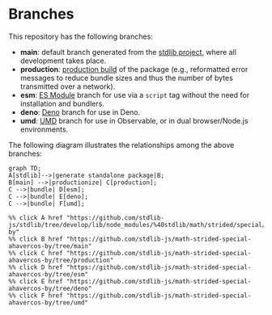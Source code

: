 <!--

@license Apache-2.0

Copyright (c) 2022 The Stdlib Authors.

Licensed under the Apache License, Version 2.0 (the "License");
you may not use this file except in compliance with the License.
You may obtain a copy of the License at

    http://www.apache.org/licenses/LICENSE-2.0

Unless required by applicable law or agreed to in writing, software
distributed under the License is distributed on an "AS IS" BASIS,
WITHOUT WARRANTIES OR CONDITIONS OF ANY KIND, either express or implied.
See the License for the specific language governing permissions and
limitations under the License.

-->

# Branches

This repository has the following branches:

-   **main**: default branch generated from the [stdlib project][stdlib-url], where all development takes place.
-   **production**: [production build][production-url] of the package (e.g., reformatted error messages to reduce bundle sizes and thus the number of bytes transmitted over a network).
-   **esm**: [ES Module][esm-url] branch for use via a `script` tag without the need for installation and bundlers.
-   **deno**: [Deno][deno-url] branch for use in Deno.
-   **umd**: [UMD][umd-url] branch for use in Observable, or in dual browser/Node.js environments.

The following diagram illustrates the relationships among the above branches:

```mermaid
graph TD;
A[stdlib]-->|generate standalone package|B;
B[main] -->|productionize| C[production];
C -->|bundle| D[esm];
C -->|bundle| E[deno];
C -->|bundle| F[umd];

%% click A href "https://github.com/stdlib-js/stdlib/tree/develop/lib/node_modules/%40stdlib/math/strided/special/ahavercos-by"
%% click B href "https://github.com/stdlib-js/math-strided-special-ahavercos-by/tree/main"
%% click C href "https://github.com/stdlib-js/math-strided-special-ahavercos-by/tree/production"
%% click D href "https://github.com/stdlib-js/math-strided-special-ahavercos-by/tree/esm"
%% click E href "https://github.com/stdlib-js/math-strided-special-ahavercos-by/tree/deno"
%% click F href "https://github.com/stdlib-js/math-strided-special-ahavercos-by/tree/umd"
```

[stdlib-url]: https://github.com/stdlib-js/stdlib/tree/develop/lib/node_modules/%40stdlib/math/strided/special/ahavercos-by
[production-url]: https://github.com/stdlib-js/math-strided-special-ahavercos-by/tree/production
[deno-url]: https://github.com/stdlib-js/math-strided-special-ahavercos-by/tree/deno
[umd-url]: https://github.com/stdlib-js/math-strided-special-ahavercos-by/tree/umd
[esm-url]: https://github.com/stdlib-js/math-strided-special-ahavercos-by/tree/esm